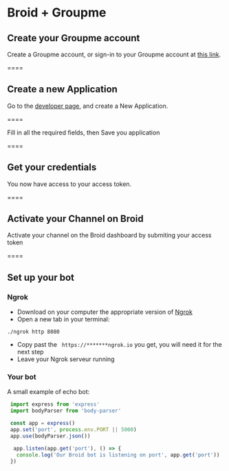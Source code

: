 # Broid + Groupme

## Create your Groupme account

Create a Groupme account, or sign-in to your Groupme account at <a href="https://web.groupme.com/signin" target="_blank">this link</a>.

====

## Create a new Application

Go to the <a href="https://web.groupme.com/signin" target="_blank">developer page</a>, and create a New Application.

====

Fill in all the required fields, then Save you application

====

## Get your credentials

You now have access to your access token.

====

## Activate your Channel on Broid

Activate your channel on the Broid dashboard by submiting your access token

====

## Set up your bot

### Ngrok

* Download on your computer the appropriate version of [Ngrok](https://ngrok.com/download)
* Open a new tab in your terminal:
```
./ngrok http 8080
```
* Copy past the ``` https://*******ngrok.io``` you get, you will need it for the next step
* Leave your Ngrok serveur running

### Your bot

A small example of echo bot:

```javascript
 import express from 'express'
 import bodyParser from 'body-parser'

 const app = express()
 app.set('port', process.env.PORT || 5000)
 app.use(bodyParser.json())

  app.listen(app.get('port'), () => {
   console.log('Our Broid bot is listening on port', app.get('port'))
 })
```
